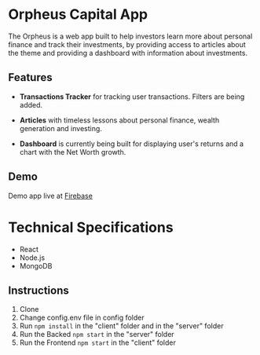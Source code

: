 # Orpheus Capital App

The Orpheus is a web app built to help investors learn more about personal finance and track their investments, by providing access to articles about the theme and providing a dashboard with information about investments.

<!-- ADD GIF -->
<!-- <p align="center">
  <img src="" width="90%"align="center" >
</p> -->

## Features

- **Transactions Tracker** for tracking user transactions. Filters are being added.

- **Articles** with timeless lessons about personal finance, wealth generation and investing.

- **Dashboard** is currently being built for displaying user's returns and a chart with the Net Worth growth.

## Demo

Demo app live at [Firebase](http://oc-app-d92cd.web.app)

# Technical Specifications

- React
- Node.js
- MongoDB

## Instructions

1. Clone
2. Change config.env file in config folder
3. Run `npm install` in the "client" folder and in the "server" folder
4. Run the Backed `npm start` in the "server" folder
5. Run the Frontend `npm start` in the "client" folder
